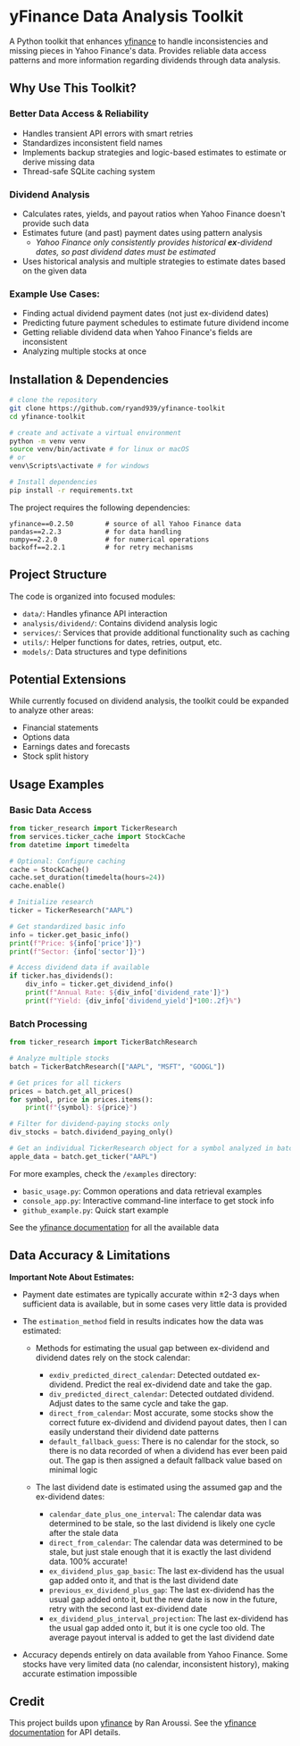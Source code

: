# yFinance Data Analysis Toolkit

A Python toolkit that enhances [yfinance](https://github.com/ranaroussi/yfinance) to handle inconsistencies and missing pieces in Yahoo Finance's data. Provides reliable data access patterns and more information regarding dividends through data analysis.

## Why Use This Toolkit?

### Better Data Access & Reliability

- Handles transient API errors with smart retries
- Standardizes inconsistent field names
- Implements backup strategies and logic-based estimates to estimate or derive missing data
- Thread-safe SQLite caching system

### Dividend Analysis

- Calculates rates, yields, and payout ratios when Yahoo Finance doesn't provide such data
- Estimates future (and past) payment dates using pattern analysis
  - _Yahoo Finance only consistently provides historical **ex**-dividend dates, so past dividend dates must be estimated_
- Uses historical analysis and multiple strategies to estimate dates based on the given data

### Example Use Cases:

- Finding actual dividend payment dates (not just ex-dividend dates)
- Predicting future payment schedules to estimate future dividend income
- Getting reliable dividend data when Yahoo Finance's fields are inconsistent
- Analyzing multiple stocks at once

## Installation & Dependencies

```bash
# clone the repository
git clone https://github.com/ryand939/yfinance-toolkit
cd yfinance-toolkit

# create and activate a virtual environment
python -m venv venv
source venv/bin/activate # for linux or macOS
# or
venv\Scripts\activate # for windows

# Install dependencies
pip install -r requirements.txt
```

The project requires the following dependencies:

```
yfinance==0.2.50        # source of all Yahoo Finance data
pandas==2.2.3           # for data handling
numpy==2.2.0            # for numerical operations
backoff==2.2.1          # for retry mechanisms
```

## Project Structure

The code is organized into focused modules:

- `data/`: Handles yfinance API interaction
- `analysis/dividend/`: Contains dividend analysis logic
- `services/`: Services that provide additional functionality such as caching
- `utils/`: Helper functions for dates, retries, output, etc.
- `models/`: Data structures and type definitions

## Potential Extensions

While currently focused on dividend analysis, the toolkit could be expanded to analyze other areas:

- Financial statements
- Options data
- Earnings dates and forecasts
- Stock split history

## Usage Examples

### Basic Data Access

```python
from ticker_research import TickerResearch
from services.ticker_cache import StockCache
from datetime import timedelta

# Optional: Configure caching
cache = StockCache()
cache.set_duration(timedelta(hours=24))
cache.enable()

# Initialize research
ticker = TickerResearch("AAPL")

# Get standardized basic info
info = ticker.get_basic_info()
print(f"Price: ${info['price']}")
print(f"Sector: {info['sector']}")

# Access dividend data if available
if ticker.has_dividends():
    div_info = ticker.get_dividend_info()
    print(f"Annual Rate: ${div_info['dividend_rate']}")
    print(f"Yield: {div_info['dividend_yield']*100:.2f}%")
```

### Batch Processing

```python
from ticker_research import TickerBatchResearch

# Analyze multiple stocks
batch = TickerBatchResearch(["AAPL", "MSFT", "GOOGL"])

# Get prices for all tickers
prices = batch.get_all_prices()
for symbol, price in prices.items():
    print(f"{symbol}: ${price}")

# Filter for dividend-paying stocks only
div_stocks = batch.dividend_paying_only()

# Get an individual TickerResearch object for a symbol analyzed in batch
apple_data = batch.get_ticker("AAPL")
```

For more examples, check the `/examples` directory:

- `basic_usage.py`: Common operations and data retrieval examples
- `console_app.py`: Interactive command-line interface to get stock info
- `github_example.py`: Quick start example

See the [yfinance documentation](https://ranaroussi.github.io/yfinance/index.html) for all the available data

## Data Accuracy & Limitations

**Important Note About Estimates:**

- Payment date estimates are typically accurate within ±2-3 days when sufficient data is available, but in some cases very little data is provided
- The `estimation_method` field in results indicates how the data was estimated:

  - Methods for estimating the usual gap between ex-dividend and dividend dates rely on the stock calendar:

    - `exdiv_predicted_direct_calendar`: Detected outdated ex-dividend. Predict the real ex-dividend date and take the gap.
    - `div_predicted_direct_calendar`: Detected outdated dividend. Adjust dates to the same cycle and take the gap.
    - `direct_from_calendar`: Most accurate, some stocks show the correct future ex-dividend and dividend payout dates, then I can easily understand their dividend date patterns
    - `default_fallback_guess`: There is no calendar for the stock, so there is no data recorded of when a dividend has ever been paid out. The gap is then assigned a default fallback value based on minimal logic

  - The last dividend date is estimated using the assumed gap and the ex-dividend dates:
    - `calendar_date_plus_one_interval`: The calendar data was determined to be stale, so the last dividend is likely one cycle after the stale data
    - `direct_from_calendar`: The calendar data was determined to be stale, but just stale enough that it is exactly the last dividend data. 100% accurate!
    - `ex_dividend_plus_gap_basic`: The last ex-dividend has the usual gap added onto it, and that is the last dividend date
    - `previous_ex_dividend_plus_gap`: The last ex-dividend has the usual gap added onto it, but the new date is now in the future, retry with the second last ex-dividend date
    - `ex_dividend_plus_interval_projection`: The last ex-dividend has the usual gap added onto it, but it is one cycle too old. The average payout interval is added to get the last dividend date

- Accuracy depends entirely on data available from Yahoo Finance. Some stocks have very limited data (no calendar, inconsistent history), making accurate estimation impossible

## Credit

This project builds upon [yfinance](https://github.com/ranaroussi/yfinance) by Ran Aroussi. See the [yfinance documentation](https://ranaroussi.github.io/yfinance/index.html) for API details.

